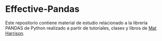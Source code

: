 # Effective-Pandas
Este repositorio contiene material de estudio relacionado a la librería PANDAS de Python realizado a partir de tutoriales, clases y libros de [Mat Harrison](https://twitter.com/__mharrison__).
